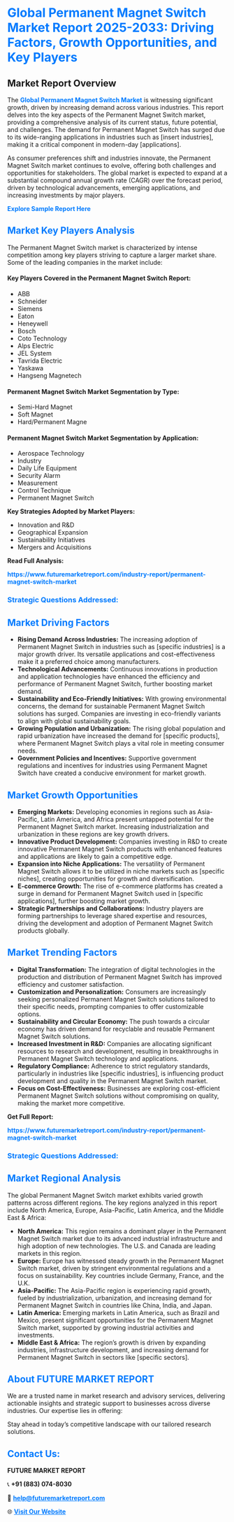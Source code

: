 <h1 style="color: #007BFF;">Global Permanent Magnet Switch Market Report 2025-2033: Driving Factors, Growth Opportunities, and Key Players</h1>

<section id="overview">
<h2>Market Report Overview</h2>
<p>The <a href="https://www.futuremarketreport.com/industry-report/permanent-magnet-switch-market" style="color: #007BFF; text-decoration: none;"><strong>Global Permanent Magnet Switch Market</strong></a> is witnessing significant growth, driven by increasing demand across various industries. This report delves into the key aspects of the Permanent Magnet Switch market, providing a comprehensive analysis of its current status, future potential, and challenges. The demand for Permanent Magnet Switch has surged due to its wide-ranging applications in industries such as [insert industries], making it a critical component in modern-day [applications].</p>
<p>As consumer preferences shift and industries innovate, the Permanent Magnet Switch market continues to evolve, offering both challenges and opportunities for stakeholders. The global market is expected to expand at a substantial compound annual growth rate (CAGR) over the forecast period, driven by technological advancements, emerging applications, and increasing investments by major players.</p>
</section>

<section id="overview">
<p><a href="https://www.futuremarketreport.com/request-sample/reportId=116401" style="color: #007BFF; text-decoration: none;"><strong>Explore Sample Report Here</strong></a></p>
</section>

<section id="key-players">
<h2 style="color: #007BFF;">Market Key Players Analysis</h2>
<p>The Permanent Magnet Switch market is characterized by intense competition among key players striving to capture a larger market share. Some of the leading companies in the market include:</p>
<h4>Key Players Covered in the Permanent Magnet Switch Report:</h4>
<ul><li>ABB</li><li>Schneider</li><li>Siemens</li><li>Eaton</li><li>Heneywell</li><li>Bosch</li><li>Coto Technology</li><li>Alps Electric</li><li>JEL System</li><li>Tavrida Electric</li><li>Yaskawa</li><li>Hangseng Magnetech</li></ul>
<h4>Permanent Magnet Switch Market Segmentation by Type:</h4>
<ul><li>Semi-Hard Magnet</li><li>Soft Magnet</li><li>Hard/Permanent Magne</li></ul>

<h4>Permanent Magnet Switch Market Segmentation by Application:</h4>
<ul><li>Aerospace Technology</li><li>Industry</li><li>Daily Life Equipment</li><li>Security Alarm</li><li>Measurement</li><li>Control Technique</li><li>Permanent Magnet Switch</li></ul>
<p><strong>Key Strategies Adopted by Market Players:</strong></p>
<ul>
<li>Innovation and R&D</li>
<li>Geographical Expansion</li>
<li>Sustainability Initiatives</li>
<li>Mergers and Acquisitions</li>
</ul>
</section>

<section>
<p><strong>Read Full Analysis: </strong></p><a href="https://www.futuremarketreport.com/industry-report/permanent-magnet-switch-market" style="color: #007BFF; text-decoration: none;"><strong>https://www.futuremarketreport.com/industry-report/permanent-magnet-switch-market</strong></a>
<h3 style="color: #007BFF;">Strategic Questions Addressed:</h3>
</section>

<section id="driving-factors">
<h2 style="color: #007BFF;">Market Driving Factors</h2>
<ul>
<li><strong>Rising Demand Across Industries:</strong> The increasing adoption of Permanent Magnet Switch in industries such as [specific industries] is a major growth driver. Its versatile applications and cost-effectiveness make it a preferred choice among manufacturers.</li>
<li><strong>Technological Advancements:</strong> Continuous innovations in production and application technologies have enhanced the efficiency and performance of Permanent Magnet Switch, further boosting market demand.</li>
<li><strong>Sustainability and Eco-Friendly Initiatives:</strong> With growing environmental concerns, the demand for sustainable Permanent Magnet Switch solutions has surged. Companies are investing in eco-friendly variants to align with global sustainability goals.</li>
<li><strong>Growing Population and Urbanization:</strong> The rising global population and rapid urbanization have increased the demand for [specific products], where Permanent Magnet Switch plays a vital role in meeting consumer needs.</li>
<li><strong>Government Policies and Incentives:</strong> Supportive government regulations and incentives for industries using Permanent Magnet Switch have created a conducive environment for market growth.</li>
</ul>
</section>

<section id="growth-opportunities">
<h2 style="color: #007BFF;">Market Growth Opportunities</h2>
<ul>
<li><strong>Emerging Markets:</strong> Developing economies in regions such as Asia-Pacific, Latin America, and Africa present untapped potential for the Permanent Magnet Switch market. Increasing industrialization and urbanization in these regions are key growth drivers.</li>
<li><strong>Innovative Product Development:</strong> Companies investing in R&D to create innovative Permanent Magnet Switch products with enhanced features and applications are likely to gain a competitive edge.</li>
<li><strong>Expansion into Niche Applications:</strong> The versatility of Permanent Magnet Switch allows it to be utilized in niche markets such as [specific niches], creating opportunities for growth and diversification.</li>
<li><strong>E-commerce Growth:</strong> The rise of e-commerce platforms has created a surge in demand for Permanent Magnet Switch used in [specific applications], further boosting market growth.</li>
<li><strong>Strategic Partnerships and Collaborations:</strong> Industry players are forming partnerships to leverage shared expertise and resources, driving the development and adoption of Permanent Magnet Switch products globally.</li>
</ul>
</section>

<section id="trending-factors">
<h2 style="color: #007BFF;">Market Trending Factors</h2>
<ul>
<li><strong>Digital Transformation:</strong> The integration of digital technologies in the production and distribution of Permanent Magnet Switch has improved efficiency and customer satisfaction.</li>
<li><strong>Customization and Personalization:</strong> Consumers are increasingly seeking personalized Permanent Magnet Switch solutions tailored to their specific needs, prompting companies to offer customizable options.</li>
<li><strong>Sustainability and Circular Economy:</strong> The push towards a circular economy has driven demand for recyclable and reusable Permanent Magnet Switch solutions.</li>
<li><strong>Increased Investment in R&D:</strong> Companies are allocating significant resources to research and development, resulting in breakthroughs in Permanent Magnet Switch technology and applications.</li>
<li><strong>Regulatory Compliance:</strong> Adherence to strict regulatory standards, particularly in industries like [specific industries], is influencing product development and quality in the Permanent Magnet Switch market.</li>
<li><strong>Focus on Cost-Effectiveness:</strong> Businesses are exploring cost-efficient Permanent Magnet Switch solutions without compromising on quality, making the market more competitive.</li>
</ul>
</section>

<section>
<p><strong>Get Full Report: </strong></p><a href="https://www.futuremarketreport.com/industry-report/permanent-magnet-switch-market" style="color: #007BFF; text-decoration: none;"><strong>https://www.futuremarketreport.com/industry-report/permanent-magnet-switch-market</strong></a>
<h3 style="color: #007BFF;">Strategic Questions Addressed:</h3>
</section>


<section id="regional-analysis">
<h2 style="color: #007BFF;">Market Regional Analysis</h2>
<p>The global Permanent Magnet Switch market exhibits varied growth patterns across different regions. The key regions analyzed in this report include North America, Europe, Asia-Pacific, Latin America, and the Middle East & Africa:</p>
<ul>
<li><strong>North America:</strong> This region remains a dominant player in the Permanent Magnet Switch market due to its advanced industrial infrastructure and high adoption of new technologies. The U.S. and Canada are leading markets in this region.</li>
<li><strong>Europe:</strong> Europe has witnessed steady growth in the Permanent Magnet Switch market, driven by stringent environmental regulations and a focus on sustainability. Key countries include Germany, France, and the U.K.</li>
<li><strong>Asia-Pacific:</strong> The Asia-Pacific region is experiencing rapid growth, fueled by industrialization, urbanization, and increasing demand for Permanent Magnet Switch in countries like China, India, and Japan.</li>
<li><strong>Latin America:</strong> Emerging markets in Latin America, such as Brazil and Mexico, present significant opportunities for the Permanent Magnet Switch market, supported by growing industrial activities and investments.</li>
<li><strong>Middle East & Africa:</strong> The region’s growth is driven by expanding industries, infrastructure development, and increasing demand for Permanent Magnet Switch in sectors like [specific sectors].</li>
</ul>
</section>

<footer>
<h2 style="color: #007BFF;">About FUTURE MARKET REPORT</h2>
<p>We are a trusted name in market research and advisory services, delivering actionable insights and strategic support to businesses across diverse industries. Our expertise lies in offering:</p>

<p>Stay ahead in today’s competitive landscape with our tailored research solutions.</p>

<h2 style="color: #007BFF;">Contact Us:</h2>
<p><strong>FUTURE MARKET REPORT</strong></p>
<p>📞 <strong>+91 (883) 074-8030</strong></p>
<p>📧 <strong><a href="mailto:help@futuremarketreport.com" style="color: #007BFF;">help@futuremarketreport.com</a></strong></p>
<p>🌐 <strong><a href="https://www.futuremarketreport.com/" style="color: #007BFF;">Visit Our Website</a></strong></p>
</footer>